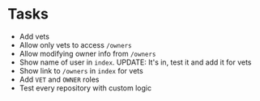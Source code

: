 # Tasks
* Add vets
* Allow only vets to access `/owners`
* Allow modifying owner info from `/owners`
* Show name of user in `index`. UPDATE: It's in, test it and add it for vets
* Show link to `/owners` in `index` for vets
* Add `VET` and `OWNER` roles
* Test every repository with custom logic
